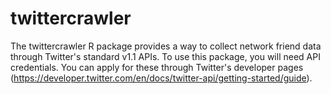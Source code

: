 # twittercrawler
The twittercrawler R package provides a way to collect network friend data through Twitter's standard v1.1 APIs.  To use this package, you will need API credentials.  You can apply for these through Twitter's developer pages (https://developer.twitter.com/en/docs/twitter-api/getting-started/guide).   
